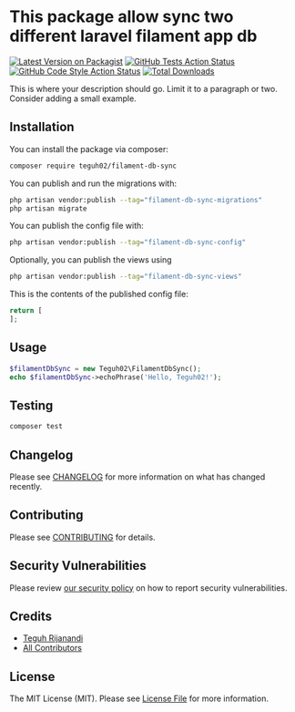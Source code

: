 # This package allow sync two different laravel filament app db

[![Latest Version on Packagist](https://img.shields.io/packagist/v/teguh02/filament-db-sync.svg?style=flat-square)](https://packagist.org/packages/teguh02/filament-db-sync)
[![GitHub Tests Action Status](https://img.shields.io/github/actions/workflow/status/teguh02/filament-db-sync/run-tests.yml?branch=main&label=tests&style=flat-square)](https://github.com/teguh02/filament-db-sync/actions?query=workflow%3Arun-tests+branch%3Amain)
[![GitHub Code Style Action Status](https://img.shields.io/github/actions/workflow/status/teguh02/filament-db-sync/fix-php-code-styling.yml?branch=main&label=code%20style&style=flat-square)](https://github.com/teguh02/filament-db-sync/actions?query=workflow%3A"Fix+PHP+code+styling"+branch%3Amain)
[![Total Downloads](https://img.shields.io/packagist/dt/teguh02/filament-db-sync.svg?style=flat-square)](https://packagist.org/packages/teguh02/filament-db-sync)



This is where your description should go. Limit it to a paragraph or two. Consider adding a small example.

## Installation

You can install the package via composer:

```bash
composer require teguh02/filament-db-sync
```

You can publish and run the migrations with:

```bash
php artisan vendor:publish --tag="filament-db-sync-migrations"
php artisan migrate
```

You can publish the config file with:

```bash
php artisan vendor:publish --tag="filament-db-sync-config"
```

Optionally, you can publish the views using

```bash
php artisan vendor:publish --tag="filament-db-sync-views"
```

This is the contents of the published config file:

```php
return [
];
```

## Usage

```php
$filamentDbSync = new Teguh02\FilamentDbSync();
echo $filamentDbSync->echoPhrase('Hello, Teguh02!');
```

## Testing

```bash
composer test
```

## Changelog

Please see [CHANGELOG](CHANGELOG.md) for more information on what has changed recently.

## Contributing

Please see [CONTRIBUTING](.github/CONTRIBUTING.md) for details.

## Security Vulnerabilities

Please review [our security policy](../../security/policy) on how to report security vulnerabilities.

## Credits

- [Teguh Rijanandi](https://github.com/teguh02)
- [All Contributors](../../contributors)

## License

The MIT License (MIT). Please see [License File](LICENSE.md) for more information.
